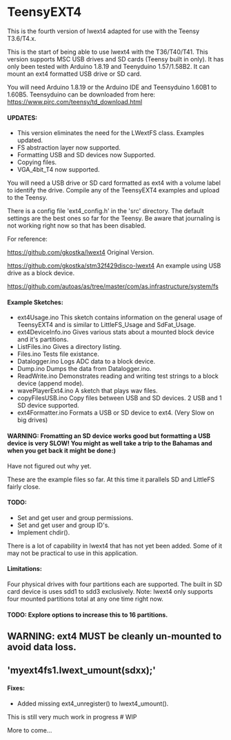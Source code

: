 # TeensyEXT4

This is the fourth version of lwext4 adapted for use with the Teensy T3.6/T4.x. 

This is the start of being able to use lwext4 with the T36/T40/T41. This version supports MSC USB drives and SD cards (Teensy built in only). It has only been tested with Arduino 1.8.19 and Teenyduino 1.57/1.58B2. It can mount an ext4 formatted USB drive or SD card.

You will need Arduino 1.8.19 or the Arduino IDE and Teensyduino 1.60B1 to 1.60B5.
Teensyduino can be downloaded from here:
https://www.pjrc.com/teensy/td_download.html

#### UPDATES:
*  This version eliminates the need for the LWextFS class. Examples updated.
*  FS abstraction layer now supported. 
*  Formatting USB and SD devices now Supported.
*  Copying files.
*  VGA_4bit_T4 now supported.
  
You will need a USB drive or SD card formatted as ext4 with a volume label to identify the drive. Compile any of the TeensyEXT4 examples and upload to the Teensy.

There is a config file 'ext4_config.h' in the 'src' directory. The default settings are the best ones so far for the Teensy. Be aware that journaling is not working right now so that has been disabled.

For reference:

https://github.com/gkostka/lwext4 Original Version.

https://github.com/gkostka/stm32f429disco-lwext4 An example using USB drive as a block device.

https://github.com/autoas/as/tree/master/com/as.infrastructure/system/fs  

#### Example Sketches:
- ext4Usage.ino This sketch contains information on the general usage of TeensyEXT4 and is similar to LittleFS_Usage and SdFat_Usage.
- ext4DeviceInfo.ino Gives various stats about a mounted block device and it's partitions.
- ListFiles.ino Gives a directory listing.
- Files.ino Tests file existance.
- Datalogger.ino Logs ADC data to a block device.
- Dump.ino Dumps the data from Datalogger.ino.
- ReadWrite.ino Demonstrates reading and writing test strings to a block device (append mode).
- wavePlayerExt4.ino A sketch that plays wav files.
- copyFilesUSB.ino Copy files between USB and SD devices. 2 USB and 1 SD device supported.
- ext4Formatter.ino Formats a USB or SD device to ext4. (Very Slow on big drives)

#### WARNING: Fromatting an SD device works good but formatting a USB device is very SLOW! You might as well take a trip to the Bahamas and when you get back it might be done:)
Have not figured out why yet.

These are the example files so far.
At this time it parallels SD and LittleFS fairly close.

#### TODO:
- Set and get user and group permissions.
- Set and get user and group ID's.
- Implement chdir().

There is a lot of capability in lwext4 that has not yet been added. Some of it may not be practical to use in this application.

#### Limitations:
 Four physical drives with four partitions each are supported.
 The built in SD card device is uses sdd1 to sdd3 exclusively.
 Note: lwext4 only supports four mounted partitions total
       at any one time right now.
#### TODO: Explore options to increase this to 16 partitions.
 
 ## WARNING: ext4 MUST be cleanly un-mounted to avoid data loss.
 ##            'myext4fs1.lwext_umount(sdxx);'
#### Fixes:
 - Added missing ext4_unregister() to lwext4_umount().

This is still very much work in progress # WIP

More to come...
